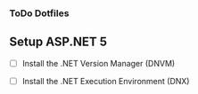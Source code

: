 ### ToDo Dotfiles

## Setup ASP.NET 5

- [ ] Install the .NET Version Manager (DNVM)
- [ ] Install the .NET Execution Environment (DNX)

